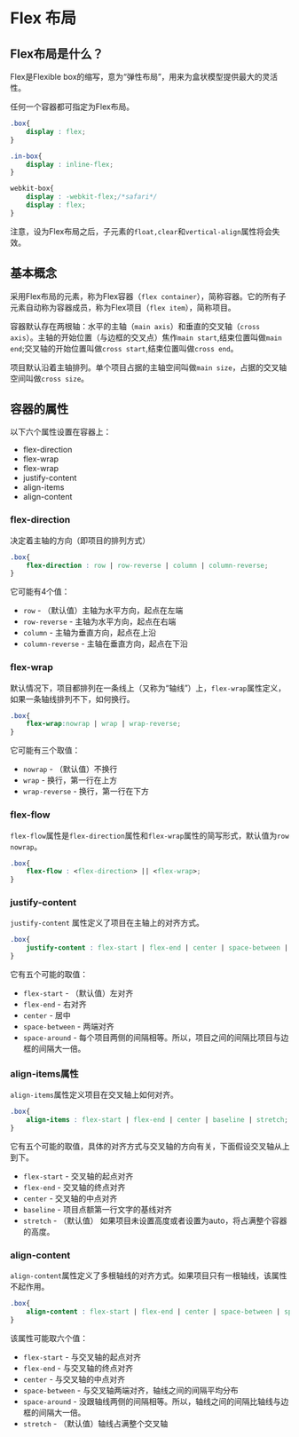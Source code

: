 
# Flex 布局

## Flex布局是什么？

Flex是Flexible box的缩写，意为“弹性布局”，用来为盒状模型提供最大的灵活性。

任何一个容器都可指定为Flex布局。

```css
.box{
    display : flex;
}

.in-box{
    display : inline-flex;
}

webkit-box{
    display : -webkit-flex;/*safari*/
    display : flex;
}

```

注意，设为Flex布局之后，子元素的`float,clear`和`vertical-align`属性将会失效。

## 基本概念

采用Flex布局的元素，称为Flex容器（`flex container`），简称容器。它的所有子元素自动称为容器成员，称为Flex项目（`flex item`），简称项目。

容器默认存在两根轴：水平的主轴（`main axis`）和垂直的交叉轴（`cross axis`）。主轴的开始位置（与边框的交叉点）焦作`main start`,结束位置叫做`main end`;交叉轴的开始位置叫做`cross start`,结束位置叫做`cross end`。

项目默认沿着主轴排列。单个项目占据的主轴空间叫做`main size`，占据的交叉轴空间叫做`cross size`。

## 容器的属性

以下六个属性设置在容器上：
* flex-direction
* flex-wrap
* flex-wrap
* justify-content
* align-items
* align-content

### flex-direction

决定着主轴的方向（即项目的排列方式）
```css
.box{
    flex-direction : row | row-reverse | column | column-reverse;
}
```
它可能有4个值：
* `row` - （默认值）主轴为水平方向，起点在左端
* `row-reverse` - 主轴为水平方向，起点在右端
* `column` - 主轴为垂直方向，起点在上沿
* `column-reverse` - 主轴在垂直方向，起点在下沿

### flex-wrap

默认情况下，项目都排列在一条线上（又称为“轴线”）上，`flex-wrap`属性定义，如果一条轴线排列不下，如何换行。
```css
.box{
    flex-wrap:nowrap | wrap | wrap-reverse;
}
```
它可能有三个取值：
* `nowrap` - （默认值）不换行
* `wrap` - 换行，第一行在上方
* `wrap-reverse` - 换行，第一行在下方

### flex-flow

`flex-flow`属性是`flex-direction`属性和`flex-wrap`属性的简写形式，默认值为`row nowrap`。
```css
.box{
    flex-flow : <flex-direction> || <flex-wrap>;
}
```
### justify-content
`justify-content` 属性定义了项目在主轴上的对齐方式。
```css
.box{
    justify-content : flex-start | flex-end | center | space-between | space-around;
}
```
它有五个可能的取值：
* `flex-start` - （默认值）左对齐
* `flex-end` - 右对齐
* `center` - 居中
* `space-between` - 两端对齐
* `space-around` - 每个项目两侧的间隔相等。所以，项目之间的间隔比项目与边框的间隔大一倍。

### align-items属性
`align-items`属性定义项目在交叉轴上如何对齐。
```css
.box{
    align-items : flex-start | flex-end | center | baseline | stretch;
}
```
它有五个可能的取值，具体的对齐方式与交叉轴的方向有关，下面假设交叉轴从上到下。
* `flex-start` - 交叉轴的起点对齐
* `flex-end` - 交叉轴的终点对齐
* `center` - 交叉轴的中点对齐
* `baseline` - 项目点额第一行文字的基线对齐
* `stretch` - （默认值） 如果项目未设置高度或者设置为auto，将占满整个容器的高度。


### align-content
`align-content`属性定义了多根轴线的对齐方式。如果项目只有一根轴线，该属性不起作用。
```css
.box{
    align-content : flex-start | flex-end | center | space-between | space-around | stretch;
}
```
该属性可能取六个值：
* `flex-start` - 与交叉轴的起点对齐
* `flex-end` - 与交叉轴的终点对齐
* `center` - 与交叉轴的中点对齐
* `space-between` - 与交叉轴两端对齐，轴线之间的间隔平均分布
* `space-around` - 没跟轴线两侧的间隔相等。所以，轴线之间的间隔比轴线与边框的间隔大一倍。
* `stretch` - （默认值）轴线占满整个交叉轴 

